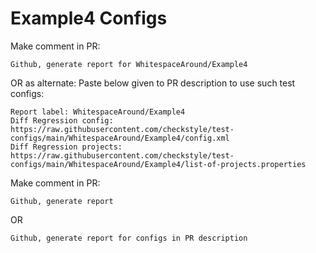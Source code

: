 # Example4 Configs
Make comment in PR:
```
Github, generate report for WhitespaceAround/Example4
```
OR as alternate:
Paste below given to PR description to use such test configs:
```
Report label: WhitespaceAround/Example4
Diff Regression config: https://raw.githubusercontent.com/checkstyle/test-configs/main/WhitespaceAround/Example4/config.xml
Diff Regression projects: https://raw.githubusercontent.com/checkstyle/test-configs/main/WhitespaceAround/Example4/list-of-projects.properties
```
Make comment in PR:
```
Github, generate report
```
OR
```
Github, generate report for configs in PR description
```

